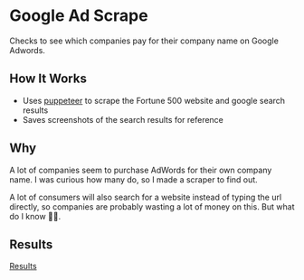 # Google Ad Scrape

Checks to see which companies pay for their company name on Google Adwords.

## How It Works

- Uses [puppeteer](https://github.com/puppeteer/puppeteer/) to scrape the Fortune 500 website and google search results
- Saves screenshots of the search results for reference

## Why

A lot of companies seem to purchase AdWords for their own company name. I was curious how many do, so I made a scraper to find out.

A lot of consumers will also search for a website instead of typing the url directly, so companies are probably wasting a lot of money on this. But what do I know 🤷‍♂️.

## Results

[Results](RESULTS.md)
